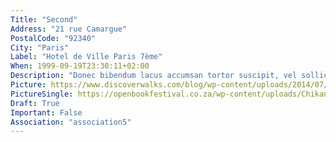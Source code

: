 ```yaml
---
Title: "Second"
Address: "21 rue Camargue"
PostalCode: "92340"
City: "Paris"
Label: "Hotel de Ville Paris 7ème"
When: 1999-09-19T23:30:11+02:00
Description: "Donec bibendum lacus accumsan tortor suscipit, vel sollicitudin velit eleifend. Etiam convallis tempus tempor."
Picture: https://www.discoverwalks.com/blog/wp-content/uploads/2014/07/paris-bridges-big.jpg
PictureSingle: https://openbookfestival.co.za/wp-content/uploads/Chikane-Breaking-a-Rainbow-300x500.jpg
Draft: True
Important: False
Association: "association5"
---
```

